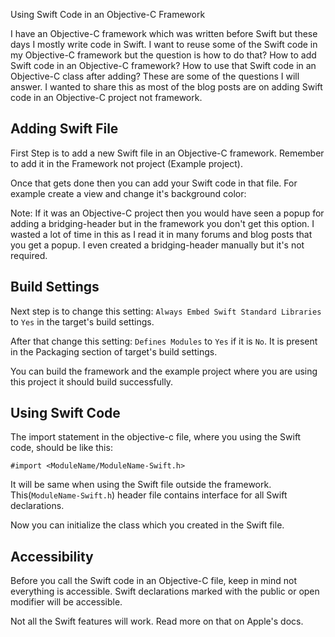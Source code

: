 Using Swift Code in an Objective-C Framework


I have an Objective-C framework which was written before Swift but these days I mostly write code in Swift. I want to reuse some of the Swift code in my Objective-C framework but the question is how to do that? How to add Swift code in an Objective-C framework? How to use that Swift code in an Objective-C class after adding? These are some of the questions I will answer. I wanted to share this as most of the blog posts are on adding Swift code in an Objective-C project not framework.

## Adding Swift File

First Step is to add a new Swift file in an Objective-C framework. Remember to add it in the Framework not project (Example project).

Once that gets done then you can add your Swift code in that file. For example create a view and change it's background color:

<!-- Add an image -->

Note: If it was an Objective-C project then you would have seen a popup for adding a bridging-header but in the framework you don't get this option. I wasted a lot of time in this as I read it in many forums and blog posts that you get a popup. I even created a bridging-header manually but it's not required.

## Build Settings

Next step is to change this setting: `Always Embed Swift Standard Libraries` to `Yes` in the target's build settings.
<!-- Add an image -->

After that change this setting: `Defines Modules` to `Yes` if it is `No`. It is present in the Packaging section of target's build settings.
<!-- Add an image -->

You can build the framework and the example project where you are using this project it should build successfully.

## Using Swift Code

The import statement in the objective-c file, where you using the Swift code, should be like this:

`#import <ModuleName/ModuleName-Swift.h>`

It will be same when using the Swift file outside the framework. This(`ModuleName-Swift.h`) header file contains interface for all Swift declarations.

Now you can initialize the class which you created in the Swift file.

<!-- Add an image -->

## Accessibility

Before you call the Swift code in an Objective-C file, keep in mind not everything is accessible. Swift declarations marked with the public or open modifier will be accessible.

Not all the Swift features will work. Read more on that on Apple's docs.
